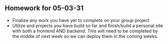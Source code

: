 ## Homework for 05-03-31
* Finalize any work you have yet to complete on your group project
* Utilize and projects you have build so far and finish/build a personal site with both a frontend AND backend. This will need to be completed by the middle of next week so we can deploy them in the coming weeks.